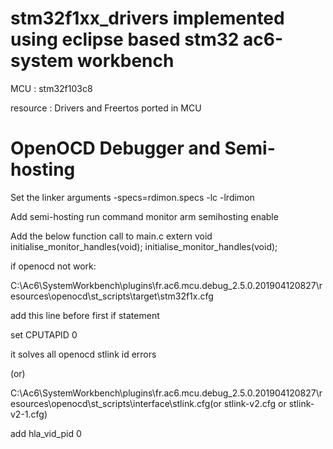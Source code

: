 # stm32f1xx_drivers implemented using eclipse based stm32 ac6-system workbench 

MCU   :   stm32f103c8

resource : Drivers and Freertos ported in MCU

OpenOCD Debugger and Semi-hosting
======================================
Set the linker arguments 
-specs=rdimon.specs -lc -lrdimon

Add semi-hosting run command
monitor arm semihosting enable 

Add the below function call to main.c 
extern void initialise_monitor_handles(void);
initialise_monitor_handles(void);


if openocd not work:


C:\Ac6\SystemWorkbench\plugins\fr.ac6.mcu.debug_2.5.0.201904120827\resources\openocd\st_scripts\target\stm32f1x.cfg

add this line before first if statement

set CPUTAPID 0

it solves all openocd stlink id errors

(or)

C:\Ac6\SystemWorkbench\plugins\fr.ac6.mcu.debug_2.5.0.201904120827\resources\openocd\st_scripts\interface\stlink.cfg(or stlink-v2.cfg or stlink-v2-1.cfg)

add hla_vid_pid 0

